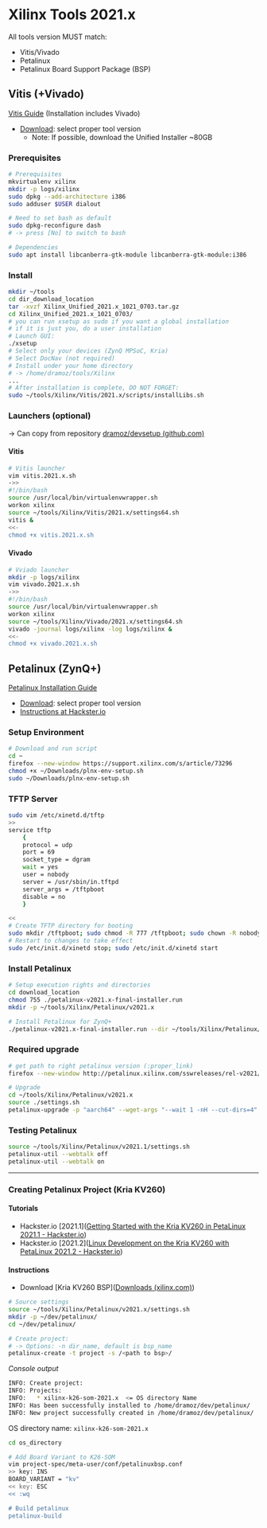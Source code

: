 # Xilinx Tools 2021.x

All tools version MUST match:

- Vitis/Vivado
- Petalinux
- Petalinux Board Support Package (BSP)



## Vitis (+Vivado)

[Vitis Guide](https://www.xilinx.com/support/documentation/sw_manuals/xilinx2021_2/ug1400-vitis-embedded.pdf) (Installation includes Vivado)

- [Download](https://www.xilinx.com/support/download/index.html/content/xilinx/en/downloadNav/vitis.html): select proper tool version
  - Note: If possible, download the Unified Installer ~80GB


### Prerequisites

```bash
# Prerequisites
mkvirtualenv xilinx
mkdir -p logs/xilinx
sudo dpkg --add-architecture i386
sudo adduser $USER dialout

# Need to set bash as default
sudo dpkg-reconfigure dash
# -> press [No] to switch to bash

# Dependencies
sudo apt install libcanberra-gtk-module libcanberra-gtk-module:i386
```

### Install

```bash
mkdir ~/tools
cd dir_download_location
tar -xvzf Xilinx_Unified_2021.x_1021_0703.tar.gz
cd Xilinx_Unified_2021.x_1021_0703/
# you can run xsetup as sudo if you want a global installation
# if it is just you, do a user installation
# Launch GUI:
./xsetup
# Select only your devices (ZynQ MPSoC, Kria)
# Select DocNav (not required)
# Install under your home directory
# -> /home/dramoz/tools/Xilinx
...
# After installation is complete, DO NOT FORGET:
sudo ~/tools/Xilinx/Vitis/2021.x/scripts/installLibs.sh
```

### Launchers (optional)

-> Can copy from repository [dramoz/devsetup (github.com)](https://github.com/dramoz/devsetup/tree/main/scripts/xilinx)

#### Vitis

```bash
# Vitis launcher
vim vitis.2021.x.sh
->>
#!/bin/bash
source /usr/local/bin/virtualenvwrapper.sh
workon xilinx
source ~/tools/Xilinx/Vitis/2021.x/settings64.sh
vitis &
<<-
chmod +x vitis.2021.x.sh
```

#### Vivado

```bash
# Vviado launcher
mkdir -p logs/xilinx
vim vivado.2021.x.sh
->>
#!/bin/bash
source /usr/local/bin/virtualenvwrapper.sh
workon xilinx
source ~/tools/Xilinx/Vivado/2021.x/settings64.sh
vivado -journal logs/xilinx -log logs/xilinx &
<<-
chmod +x vivado.2021.x.sh
```



## Petalinux (ZynQ+)

[Petalinux Installation Guide](https://www.xilinx.com/content/dam/xilinx/support/documentation/sw_manuals/xilinx2021_2/ug1144-petalinux-tools-reference-guide.pdf)

* [Download](https://www.xilinx.com/support/download/index.html/content/xilinx/en/downloadNav/embedded-design-tools.html): select proper tool version
* [Instructions at Hackster.io](https://www.hackster.io/whitney-knitter/installing-vivado-vitis-petalinux-2021-2-on-ubuntu-18-04-0d0fdf)

### Setup Environment

```bash
# Download and run script
cd ~
firefox --new-window https://support.xilinx.com/s/article/73296
chmod +x ~/Downloads/plnx-env-setup.sh
sudo ~/Downloads/plnx-env-setup.sh
```

### TFTP Server

```bash
sudo vim /etc/xinetd.d/tftp
>>
service tftp 
    {
    protocol = udp 
    port = 69 
    socket_type = dgram 
    wait = yes 
    user = nobody 
    server = /usr/sbin/in.tftpd 
    server_args = /tftpboot 
    disable = no
    }

<<
# Create TFTP directory for booting
sudo mkdir /tftpboot; sudo chmod -R 777 /tftpboot; sudo chown -R nobody /tftpboot
# Restart to changes to take effect
sudo /etc/init.d/xinetd stop; sudo /etc/init.d/xinetd start
```

 ### Install Petalinux

```bash
# Setup execution rights and directories
cd download_location
chmod 755 ./petalinux-v2021.x-final-installer.run
mkdir -p ~/tools/Xilinx/Petalinux/v2021.x

# Install Petalinux for ZynQ+
./petalinux-v2021.x-final-installer.run --dir ~/tools/Xilinx/Petalinux/v2021.x --platform aarch64
```

### Required upgrade

```bash
# get path to right petalinux version (:proper_link)
firefox --new-window http://petalinux.xilinx.com/sswreleases/rel-v2021/sdkupdate/ &

# Upgrade
cd ~/tools/Xilinx/Petalinux/v2021.x
source ./settings.sh
petalinux-upgrade -p "aarch64" --wget-args "--wait 1 -nH --cut-dirs=4" -u proper_link
```

### Testing Petalinux

```bash
source ~/tools/Xilinx/Petalinux/v2021.1/settings.sh 
petalinux-util --webtalk off
petalinux-util --webtalk on
```

___

### Creating Petalinux Project (Kria KV260)

#### Tutorials

- Hackster.io [2021.1]([Getting Started with the Kria KV260 in PetaLinux 2021.1 - Hackster.io](https://www.hackster.io/whitney-knitter/getting-started-with-the-kria-kv260-in-petalinux-2021-1-b491fd))
- Hackster.io [2021.2]([Linux Development on the Kria KV260 with PetaLinux 2021.2 - Hackster.io](https://www.hackster.io/whitney-knitter/linux-development-on-the-kria-kv260-with-petalinux-2021-2-65137a))

#### Instructions

- Download [Kria KV260 BSP]([Downloads (xilinx.com)](https://www.xilinx.com/support/download/index.html/content/xilinx/en/downloadNav/embedded-design-tools.html))

```bash
# Source settings
source ~/tools/Xilinx/Petalinux/v2021.x/settings.sh 
mkdir -p ~/dev/petalinux/
cd ~/dev/petalinux/

# Create project:
# -> Options: -n dir_name, default is bsp_name
petalinux-create -t project -s /<path to bsp>/
```

*Console output*

```bash
INFO: Create project: 
INFO: Projects: 
INFO: 	* xilinx-k26-som-2021.x  <= OS directory Name
INFO: Has been successfully installed to /home/dramoz/dev/petalinux/
INFO: New project successfully created in /home/dramoz/dev/petalinux/
```

OS directory name: `xilinx-k26-som-2021.x`

```bash
cd os_directory

# Add Board Variant to K26-SOM
vim project-spec/meta-user/conf/petalinuxbsp.conf
>> key: INS
BOARD_VARIANT = "kv"
<< key: ESC
<< :wq

# Build petalinux
petalinux-build
```